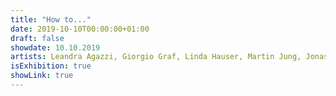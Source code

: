 ```yaml
---
title: "How to..."
date: 2019-10-10T00:00:00+01:00
draft: false
showdate: 10.10.2019
artists: Leandra Agazzi, Giorgio Graf, Linda Hauser, Martin Jung, Jonas Moser, Silja Nidecker, Vivianne Tat, Ricardo Tanner, Flavia Trachsler, Angelina Yerly
isExhibition: true
showLink: true
---
```




